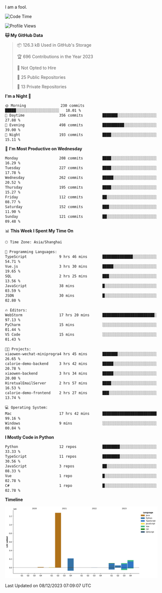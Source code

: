 I am a fool.

<!--START_SECTION:waka-->
![Code Time](http://img.shields.io/badge/Code%20Time-969%20hrs%2020%20mins-blue)

![Profile Views](http://img.shields.io/badge/Profile%20Views-0-blue)

**🐱 My GitHub Data** 

> 📦 126.3 kB Used in GitHub's Storage 
 > 
> 🏆 696 Contributions in the Year 2023
 > 
> 🚫 Not Opted to Hire
 > 
> 📜 25 Public Repositories 
 > 
> 🔑 13 Private Repositories 
 > 
**I'm a Night 🦉** 

```text
🌞 Morning                230 commits         █████░░░░░░░░░░░░░░░░░░░░   18.01 % 
🌆 Daytime                356 commits         ███████░░░░░░░░░░░░░░░░░░   27.88 % 
🌃 Evening                498 commits         ██████████░░░░░░░░░░░░░░░   39.00 % 
🌙 Night                  193 commits         ████░░░░░░░░░░░░░░░░░░░░░   15.11 % 
```
📅 **I'm Most Productive on Wednesday** 

```text
Monday                   208 commits         ████░░░░░░░░░░░░░░░░░░░░░   16.29 % 
Tuesday                  227 commits         ████░░░░░░░░░░░░░░░░░░░░░   17.78 % 
Wednesday                262 commits         █████░░░░░░░░░░░░░░░░░░░░   20.52 % 
Thursday                 195 commits         ████░░░░░░░░░░░░░░░░░░░░░   15.27 % 
Friday                   112 commits         ██░░░░░░░░░░░░░░░░░░░░░░░   08.77 % 
Saturday                 152 commits         ███░░░░░░░░░░░░░░░░░░░░░░   11.90 % 
Sunday                   121 commits         ██░░░░░░░░░░░░░░░░░░░░░░░   09.48 % 
```


📊 **This Week I Spent My Time On** 

```text
🕑︎ Time Zone: Asia/Shanghai

💬 Programming Languages: 
TypeScript               9 hrs 46 mins       ██████████████░░░░░░░░░░░   54.71 % 
Vue.js                   3 hrs 30 mins       █████░░░░░░░░░░░░░░░░░░░░   19.65 % 
SQL                      2 hrs 25 mins       ███░░░░░░░░░░░░░░░░░░░░░░   13.56 % 
JavaScript               38 mins             █░░░░░░░░░░░░░░░░░░░░░░░░   03.59 % 
JSON                     30 mins             █░░░░░░░░░░░░░░░░░░░░░░░░   02.80 % 

🔥 Editors: 
WebStorm                 17 hrs 20 mins      ████████████████████████░   97.13 % 
PyCharm                  15 mins             ░░░░░░░░░░░░░░░░░░░░░░░░░   01.44 % 
VS Code                  15 mins             ░░░░░░░░░░░░░░░░░░░░░░░░░   01.43 % 

🐱‍💻 Projects: 
xiaowen-wechat-miniprogra4 hrs 45 mins       ███████░░░░░░░░░░░░░░░░░░   26.65 % 
calorie-demo-backend     3 hrs 42 mins       █████░░░░░░░░░░░░░░░░░░░░   20.78 % 
xiaowen-backend          3 hrs 34 mins       █████░░░░░░░░░░░░░░░░░░░░   20.00 % 
HiretualEmailServer      2 hrs 57 mins       ████░░░░░░░░░░░░░░░░░░░░░   16.53 % 
calorie-demo-frontend    2 hrs 27 mins       ███░░░░░░░░░░░░░░░░░░░░░░   13.74 % 

💻 Operating System: 
Mac                      17 hrs 42 mins      █████████████████████████   99.16 % 
Windows                  9 mins              ░░░░░░░░░░░░░░░░░░░░░░░░░   00.84 % 
```

**I Mostly Code in Python** 

```text
Python                   12 repos            ████████░░░░░░░░░░░░░░░░░   33.33 % 
TypeScript               11 repos            ████████░░░░░░░░░░░░░░░░░   30.56 % 
JavaScript               3 repos             ██░░░░░░░░░░░░░░░░░░░░░░░   08.33 % 
Vue                      1 repo              █░░░░░░░░░░░░░░░░░░░░░░░░   02.78 % 
C#                       1 repo              █░░░░░░░░░░░░░░░░░░░░░░░░   02.78 % 
```



**Timeline**

![Lines of Code chart](https://raw.githubusercontent.com/VeejaLiu/VeejaLiu/master/assets/bar_graph.png)


 Last Updated on 08/12/2023 07:09:07 UTC
<!--END_SECTION:waka-->
